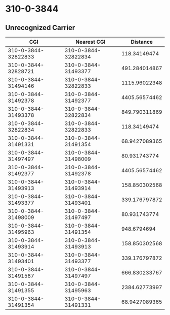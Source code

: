 # 310-0-3844
## Unrecognized Carrier


| CGI | Nearest CGI | Distance |
|-----|-------------|----------|
| 310-0-3844-32822833 | 310-0-3844-32822834 | 118.34149474 |
| 310-0-3844-32828721 | 310-0-3844-31493377 | 491.284014867 |
| 310-0-3844-31494146 | 310-0-3844-32822833 | 1115.96022348 |
| 310-0-3844-31492378 | 310-0-3844-31492377 | 4405.56574462 |
| 310-0-3844-31493378 | 310-0-3844-32822834 | 849.790311869 |
| 310-0-3844-32822834 | 310-0-3844-32822833 | 118.34149474 |
| 310-0-3844-31491331 | 310-0-3844-31491354 | 68.9427089365 |
| 310-0-3844-31497497 | 310-0-3844-31498009 | 80.931743774 |
| 310-0-3844-31492377 | 310-0-3844-31492378 | 4405.56574462 |
| 310-0-3844-31493913 | 310-0-3844-31493914 | 158.850302568 |
| 310-0-3844-31493377 | 310-0-3844-31493401 | 339.176797872 |
| 310-0-3844-31498009 | 310-0-3844-31497497 | 80.931743774 |
| 310-0-3844-31495963 | 310-0-3844-31491354 | 948.6794694 |
| 310-0-3844-31493914 | 310-0-3844-31493913 | 158.850302568 |
| 310-0-3844-31493401 | 310-0-3844-31493377 | 339.176797872 |
| 310-0-3844-31491587 | 310-0-3844-31497497 | 666.830233767 |
| 310-0-3844-31491355 | 310-0-3844-31495963 | 2384.62773997 |
| 310-0-3844-31491354 | 310-0-3844-31491331 | 68.9427089365 |
